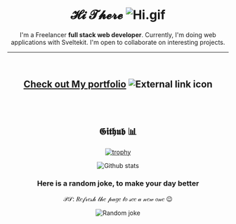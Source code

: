 <div align="center">

# 𝓗𝓲 𝓣𝓱𝓮𝓻𝓮 ![Hi.gif](./i/hi.gif)

I'm a Freelancer **full stack web developer**. Currently, I'm doing web applications with Sveltekit. I'm open to collaborate on interesting projects.

---
<br>

## [Check out My portfolio](https://portfolio.a3k.me) ![External link icon](./i/external-link.png)

<br>
<br>

## 𝕲𝖎𝖙𝖍𝖚𝖇 📊

[![trophy](https://github-profile-trophy.vercel.app/?username=amr3k&theme=flat&no-bg=true&no-frame=true&row=2&column=3)](https://github.com/amr3k/)

![Github stats](https://github-readme-stats.vercel.app/api?username=amr3k&show_icons=true&theme=great-gatsby&bg_color=135,471B8E,1e024b&include_all_commits=true)


### **Here is a random joke, to make your day better**
𝒫𝒮: 𝑅𝑒𝒻𝓇𝑒𝓈𝒽 𝓉𝒽𝑒 𝓅𝒶𝑔𝑒 𝓉𝑜 𝓈𝑒𝑒 𝒶 𝓃𝑒𝓌 𝑜𝓃𝑒 😉

![Random joke](https://readme-jokes.vercel.app/api?hideBorder&theme=gradientBlue&qColor=%23ffff00&aColor=%23ffffff)

</div>
